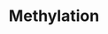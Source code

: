 ---
annotations:
- id: PW:0000432
  parent: regulatory pathway
  type: Pathway Ontology
  value: protein modification pathway
authors:
- MaintBot
- Ddigles
citedin:
- link: PMC5075206
  title: Hepatic transcriptome implications for palm fruit juice deterrence of type
    2 diabetes mellitus in young male Nile rats (2016)
description: ''
last-edited: 2019-09-17
organisms:
- Mus musculus
redirect_from:
- /index.php/Pathway:WP1247
- /instance/WP1247
- /instance/WP1247_r106838
revision: r106838
schema-jsonld:
- '@context': https://schema.org/
  '@id': https://wikipathways.github.io/pathways/WP1247.html
  '@type': Dataset
  creator:
    '@type': Organization
    name: WikiPathways
  description: ''
  keywords:
  - ATP
  - Comt1
  - Hnmt
  - Inmt
  - L-Methionine
  - Mat1a
  - Mat2a
  - Mat2b
  - Nnmt
  - Phosphate
  - Pnmt
  - S-Adenosylhomocysteine
  - S-Adenosylmethionine
  - Tpmt
  license: CC0
  name: Methylation
seo: CreativeWork
title: Methylation
wpid: WP1247
---
